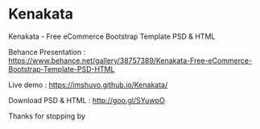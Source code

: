 # Kenakata

Kenakata - Free eCommerce Bootstrap Template PSD &amp; HTML


Behance Presentation : https://www.behance.net/gallery/38757389/Kenakata-Free-eCommerce-Bootstrap-Template-PSD-HTML

Live demo : https://imshuvo.github.io/Kenakata/

Download PSD &amp; HTML : http://goo.gl/SYuwpO





Thanks for stopping by
